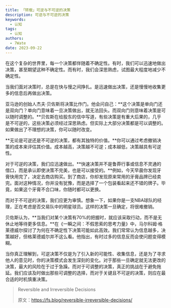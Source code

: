 ```yaml
---
title: 「转载」可逆与不可逆的决策
description: 可逆与不可逆的决策
keywords:
  - 认知
tags:
  - 认知
authors:
  - 7Wate
date: 2023-09-22
---
```


在这个复杂的世界里，每一个决策都伴随着不确定性。有时，我们可以迅速地做出决策，甚至期望这种不确定性。而有时，我们会深思熟虑，试图最大程度地减少不确定性。

当我们面对决策时，总是在快与慢之间挣扎。是迅速做出决策，还是慢慢地收集更多的信息后再做出决策。

亚马逊的创始人杰夫·贝佐斯将决策比作门。他会问自己：**这个决策是单向门还是双向门？单向门意味着一旦决策做出，就无法回头。而双向门则意味着决策是可以随时调整的。**贝佐斯在给股东的信中写道，有些决策是有重大后果的，几乎是不可逆的，这些决策必须经过深思熟虑。但实际上大部分决策都是可以调整的。如果做出了不理想的决策，你可以随时改变。

**无论是可逆还是不可逆的决策，都有其独特的价值。**你可以通过考虑撤销决策的成本来评估其价值。成本越高，决策越不可逆；成本越低，决策越具有可逆性。

对于可逆的决策，我们应迅速做出。**快速决策并不是鲁莽行事或信息不灵通的借口，而是承认即使决策不完美，也是可以接受的。**例如，今天早晨你发现牙膏快用完了，决定去商店购买。到了商店，你却发现原来常用的牙膏品牌已经卖完。面对这种情况，你并没有犹豫，而是选择了一个包装看起来还不错的牌子。毕竟，如果这个牙膏不合口味，你随时都可以更换。

而对于不可逆的决策，我们应更为审慎。想象一下，如果你是一支NBA球队的经理，正在考虑是否交易队中的明星球员。这样的决策一旦确定，将很难撤销。

贝佐斯认为，**当我们对某个决策有70%的把握时，就应该采取行动，而不是无休止地等待更多信息。**在《一瞬之间：不假思索的思考力量》中，马尔科姆·格莱德威尔探讨了为何在不确定性下决策可能如此高效。我们常常认为信息越多，决策越好，但格莱德威尔并不这么看。他指出，有时过多的信息反而会使问题变得模糊。

当你真正理解到，可逆决策不仅是为了引入新的可能性、收集信息，还是为了寻求他人的意见时，你的决策模式会发生深刻的变化。对于那些一旦确定就无法更改的决策，最大的风险在于过于急躁。而对于可调整的决策，真正的挑战在于避免拖延。我们应该及时做出那些可调整的选择，而对于关键且不可逆的决策，则应在最合适的时机慎重决策。

> Reversible and Irreversible Decisions
>
> 原文：<https://fs.blog/reversible-irreversible-decisions/>
